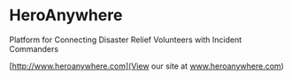 # HeroAnywhere
 Platform for Connecting Disaster Relief Volunteers with Incident Commanders

[http://www.heroanywhere.com](View our site at www.heroanywhere.com)
